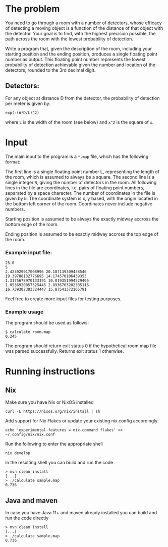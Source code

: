 # The problem

You need to go through a room with a number of detectors, whose efficacy of detecting a moving object is a function of the distance of that object with the detector. Your goal is to find, with the highest precision possible, the path across the room with the lowest probability of detection.

Write a program that, given the description of the room, including your starting position and the ending position, produces a single floating point number as output. This floating point number represents the lowest probability of detection achievable given the number and location of the detectors, rounded to the 3rd decimal digit.

## Detectors:
For any object at distance D from the detector, the probability of detection per meter is given by:
```
exp(-(π*D/L)^2)
```
where `L` is the width of the room (see below) and `x^2` is the square of `x`.

# Input

The main input to the program is a `*.map` file, which has the following format:

The first line is a single floating point number L, representing the length of the room, which is assumed to always be a square.
The second line is a single integer `N`, giving the number of detectors in the room.
All following lines in the file are coordinates, i.e. pairs of floating point numbers, separated by a space character. The number of coordinates in the file is given by `N`.
The coordinate system is x, y based, with the origin located in the bottom left corner of the room. Coordinates never include negative numbers.

Starting position is assumed to be always the exactly midway accross the bottom edge of the room.

Ending position is assumed to be exactly midway accross the top edge of the room.

### Example input file:

```
25.0
5
2.423929917008996 20.187139309438546
19.39788132776695 14.174570106439353
1.3175678970133191 10.019351994529405
1.0536920857525445 2.8936703202385115
16.739302303324447 15.87541372165791
```

Feel free to create more input files for testing purposes.

### Example usage
The program should be used as follows:

```
$ calculate room.map
0.245
```

The program should return exit status 0 if the hypothetical room.map file was parsed successfully. Returns exit status 1 otherwise.

# Running instructions
## Nix
Make sure you have Nix or NixOS installed
```
curl -L https://nixos.org/nix/install | sh
```

Add support for Nix Flakes or update your existing nix config accordingly.
```
echo 'experimental-features = nix-command flakes' >> ~/.config/nix/nix.conf
```

Run the following to enter the appropriate shell
```
nix develop
```

In the resulting shell you can build and run the code
```
> mvn clean install
[...]
> ./calculate sample.map
0.736
```

## Java and maven
In case you have Java 11+ and maven already installed you can build and run the code directly
```
> mvn clean install
[...]
> ./calculate sample.map
0.736
```
